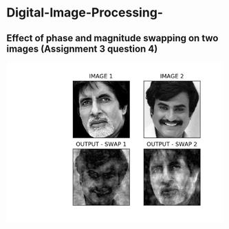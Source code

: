 # Digital-Image-Processing-
## Effect of phase and magnitude swapping on two images (Assignment 3 question 4)
![Abitabh Bachhan and Rajnikant](Figure_1.png)
